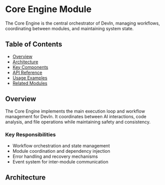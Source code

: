 # Core Engine Module

The Core Engine is the central orchestrator of DevIn, managing workflows, coordinating between modules, and maintaining system state.

## Table of Contents
- [Overview](#overview)
- [Architecture](#architecture)
- [Key Components](#key-components)
- [API Reference](#api-reference)
- [Usage Examples](#usage-examples)
- [Related Modules](#related-modules)

## Overview

The Core Engine implements the main execution loop and workflow management for DevIn. It coordinates between AI interactions, code analysis, and file operations while maintaining safety and consistency.

### Key Responsibilities
- Workflow orchestration and state management
- Module coordination and dependency injection
- Error handling and recovery mechanisms
- Event system for inter-module communication

## Architecture